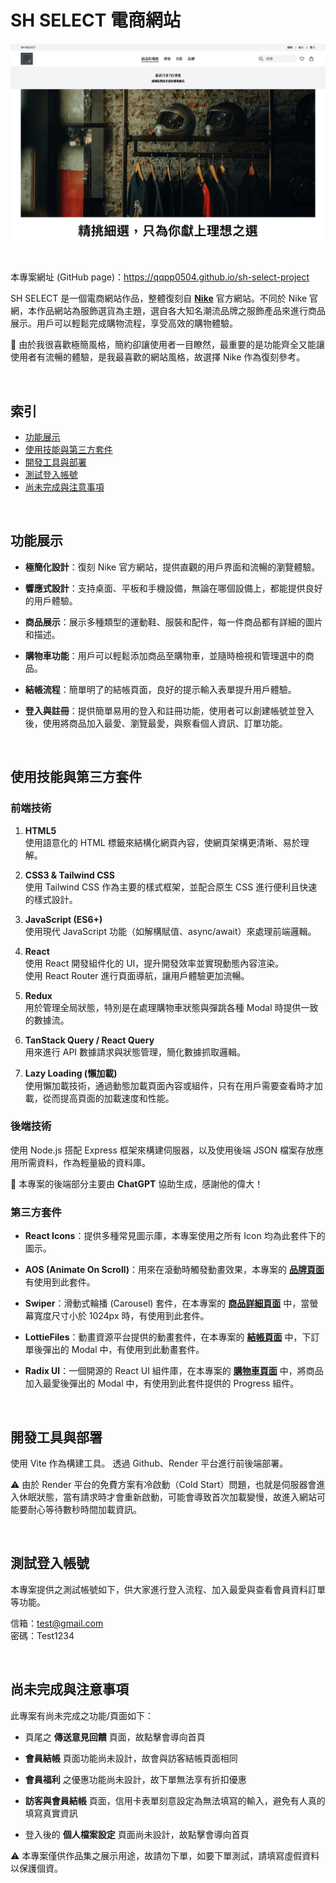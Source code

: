 # SH SELECT 電商網站

![Website Screenshot](frontend/src/assets/screenshot/web-version.png)

<br>

本專案網址 (GitHub page)：https://qqpp0504.github.io/sh-select-project

SH SELECT 是一個電商網站作品，整體復刻自 [**Nike**](https://www.nike.com/tw/) 官方網站。不同於 Nike 官網，本作品網站為服飾選貨為主題，選自各大知名潮流品牌之服飾產品來進行商品展示。用戶可以輕鬆完成購物流程，享受高效的購物體驗。

💭 由於我很喜歡極簡風格，簡約卻讓使用者一目瞭然，最重要的是功能齊全又能讓使用者有流暢的體驗，是我最喜歡的網站風格，故選擇 Nike 作為復刻參考。

<br>

## 索引

- [功能展示](#功能展示)
- [使用技能與第三方套件](#使用技能與第三方套件)
- [開發工具與部署](#開發工具與部署)
- [測試登入帳號](#測試登入帳號)
- [尚未完成與注意事項](#尚未完成與注意事項)

<br>

## 功能展示

- **極簡化設計**：復刻 Nike 官方網站，提供直觀的用戶界面和流暢的瀏覽體驗。

- **響應式設計**：支持桌面、平板和手機設備，無論在哪個設備上，都能提供良好的用戶體驗。

- **商品展示**：展示多種類型的運動鞋、服裝和配件，每一件商品都有詳細的圖片和描述。

- **購物車功能**：用戶可以輕鬆添加商品至購物車，並隨時檢視和管理選中的商品。

- **結帳流程**：簡單明了的結帳頁面，良好的提示輸入表單提升用戶體驗。

- **登入與註冊**：提供簡單易用的登入和註冊功能，使用者可以創建帳號並登入後，使用將商品加入最愛、瀏覽最愛，與察看個人資訊、訂單功能。

<br>

## 使用技能與第三方套件

### 前端技術

1. **HTML5**  
   使用語意化的 HTML 標籤來結構化網頁內容，使網頁架構更清晰、易於理解。

2. **CSS3 & Tailwind CSS**  
   使用 Tailwind CSS 作為主要的樣式框架，並配合原生 CSS 進行便利且快速的樣式設計。

3. **JavaScript (ES6+)**  
   使用現代 JavaScript 功能（如解構賦值、async/await）來處理前端邏輯。

4. **React**  
   使用 React 開發組件化的 UI，提升開發效率並實現動態內容渲染。  
   使用 React Router 進行頁面導航，讓用戶體驗更加流暢。

5. **Redux**  
   用於管理全局狀態，特別是在處理購物車狀態與彈跳各種 Modal 時提供一致的數據流。

6. **TanStack Query / React Query**  
   用來進行 API 數據請求與狀態管理，簡化數據抓取邏輯。

7. **Lazy Loading (懶加載)**  
   使用懶加載技術，通過動態加載頁面內容或組件，只有在用戶需要查看時才加載，從而提高頁面的加載速度和性能。

### 後端技術

使用 Node.js 搭配 Express 框架來構建伺服器，以及使用後端 JSON 檔案存放應用所需資料，作為輕量級的資料庫。

💭 本專案的後端部分主要由 **ChatGPT** 協助生成，感謝他的偉大！

### 第三方套件

- **React Icons**：提供多種常見圖示庫，本專案使用之所有 Icon 均為此套件下的圖示。

- **AOS (Animate On Scroll)**：用來在滾動時觸發動畫效果，本專案的 [**品牌頁面**](https://qqpp0504.github.io/sh-select-project/brands) 有使用到此套件。

- **Swiper**：滑動式輪播 (Carousel) 套件，在本專案的 [**商品詳細頁面**](https://qqpp0504.github.io/sh-select-project/products/p1-ordinary-%E6%8B%BC%E6%8E%A5%E6%BB%BE%E9%82%8A%E5%86%B0%E7%90%83%E9%95%B7Tee) 中，當螢幕寬度尺寸小於 1024px 時，有使用到此套件。

- **LottieFiles**：動畫資源平台提供的動畫套件，在本專案的 [**結帳頁面**](https://qqpp0504.github.io/sh-select-project/checkout) 中，下訂單後彈出的 Modal 中，有使用到此動畫套件。

- **Radix UI**：一個開源的 React UI 組件庫，在本專案的 [**購物車頁面**](https://qqpp0504.github.io/sh-select-project/cart) 中，將商品加入最愛後彈出的 Modal 中，有使用到此套件提供的 Progress 組件。

<br>

## 開發工具與部署

使用 Vite 作為構建工具。
透過 Github、Render 平台進行前後端部署。

⚠️ 由於 Render 平台的免費方案有冷啟動（Cold Start）問題，也就是伺服器會進入休眠狀態，當有請求時才會重新啟動，可能會導致首次加載變慢，故進入網站可能要耐心等待數秒時間加載資訊。

<br>

## 測試登入帳號

本專案提供之測試帳號如下，供大家進行登入流程、加入最愛與查看會員資料訂單等功能。

信箱：test@gmail.com  
密碼：Test1234

<br>

## 尚未完成與注意事項

此專案有尚未完成之功能/頁面如下：

- 頁尾之 **傳送意見回饋** 頁面，故點擊會導向首頁

- **會員結帳** 頁面功能尚未設計，故會與訪客結帳頁面相同

- **會員福利** 之優惠功能尚未設計，故下單無法享有折扣優惠

- **訪客與會員結帳** 頁面，信用卡表單刻意設定為無法填寫的輸入，避免有人真的填寫真實資訊

- 登入後的 **個人檔案設定** 頁面尚未設計，故點擊會導向首頁

⚠️ 本專案僅供作品集之展示用途，故請勿下單，如要下單測試，請填寫虛假資料以保護個資。
